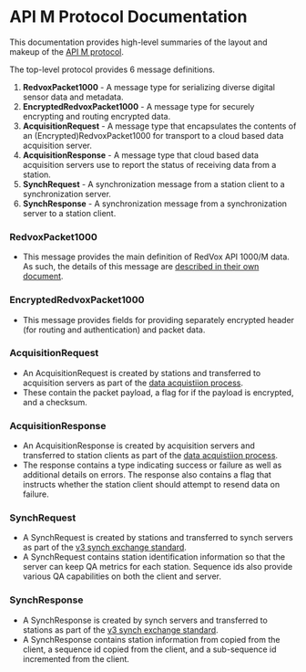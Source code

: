 # API M Protocol Documentation

This documentation provides high-level summaries of the layout and makeup of the [API M protocol](https://bitbucket.org/redvoxhi/redvox-api-1000/src/master/src/redvox_api1000/redvox_api_1000.proto).

The top-level protocol provides 6 message definitions.

1. __RedvoxPacket1000__ - A message type for serializing diverse digital sensor data and metadata.
2. __EncryptedRedvoxPacket1000__ - A message type for securely encrypting and routing encrypted data.
3. __AcquisitionRequest__ - A message type that encapsulates the contents of an (Encrypted)RedvoxPacket1000 for transport to a cloud based data acquisition server.
4. __AcquisitionResponse__ - A message type that cloud based data acquisition servers use to report the status of receiving data from a station.
5. __SynchRequest__ - A synchronization message from a station client to a synchronization server.
6. __SynchResponse__ - A synchronization message from a synchronization server to a station client. 

### RedvoxPacket1000

* This message provides the main definition of RedVox API 1000/M data. As such, the details of this message are [described in their own document](https://bitbucket.org/redvoxhi/redvox-api-1000/src/master/docs/protocol/redvox_packet_1000.md). 

### EncryptedRedvoxPacket1000

* This message provides fields for providing separately encrypted header (for routing and authentication) and packet data.

### AcquisitionRequest

* An AcquisitionRequest is created by stations and transferred to acquisition servers as part of the [data acquistiion process](https://bitbucket.org/redvoxhi/redvox-api-1000/src/master/docs/standards/client_server_comms.md).
* These contain the packet payload, a flag for if the payload is encrypted, and a checksum.

### AcquisitionResponse

* An AcquisitionResponse is created by acquisition servers and transferred to station clients as part of the [data acquistiion process](https://bitbucket.org/redvoxhi/redvox-api-1000/src/master/docs/standards/client_server_comms.md).
* The response contains a type indicating success or failure as well as additional details on errors. The response also contains a flag that instructs whether the station client should attempt to resend data on failure.

### SynchRequest

* A SynchRequest is created by stations and transferred to synch servers as part of the [v3 synch exchange standard](https://bitbucket.org/redvoxhi/redvox-api-1000/src/master/docs/standards/time_synchronization.md).
* A SynchRequest contains station identification information so that the server can keep QA metrics for each station. Sequence ids also provide various QA capabilities on both the client and server.

### SynchResponse

* A SynchResponse is created by synch servers and transferred to stations as part of the [v3 synch exchange standard](https://bitbucket.org/redvoxhi/redvox-api-1000/src/master/docs/standards/time_synchronization.md).
* A SynchResponse contains station information from copied from the client, a sequence id copied from the client, and a sub-sequence id incremented from the client. 

